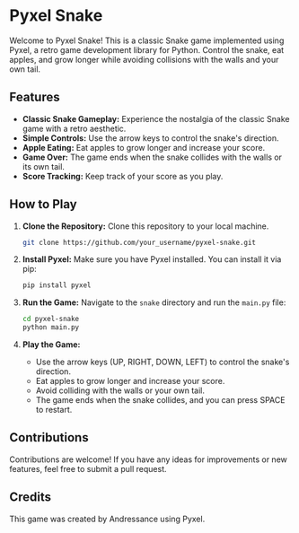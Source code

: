 # Pyxel Snake

Welcome to Pyxel Snake! This is a classic Snake game implemented using Pyxel, a retro game development library for Python. Control the snake, eat apples, and grow longer while avoiding collisions with the walls and your own tail.

## Features

- **Classic Snake Gameplay:** Experience the nostalgia of the classic Snake game with a retro aesthetic.
- **Simple Controls:** Use the arrow keys to control the snake's direction.
- **Apple Eating:** Eat apples to grow longer and increase your score.
- **Game Over:** The game ends when the snake collides with the walls or its own tail.
- **Score Tracking:** Keep track of your score as you play.

## How to Play

1. **Clone the Repository:** Clone this repository to your local machine.

   ```bash
   git clone https://github.com/your_username/pyxel-snake.git
   ```

3. **Install Pyxel:** Make sure you have Pyxel installed. You can install it via pip:

   ```bash
   pip install pyxel
   ```

5. **Run the Game:** Navigate to the `snake` directory and run the `main.py` file:

   ```bash
   cd pyxel-snake
   python main.py
   ```

7. **Play the Game:**
   - Use the arrow keys (UP, RIGHT, DOWN, LEFT) to control the snake's direction.
   - Eat apples to grow longer and increase your score.
   - Avoid colliding with the walls or your own tail.
   - The game ends when the snake collides, and you can press SPACE to restart.

## Contributions

Contributions are welcome! If you have any ideas for improvements or new features, feel free to submit a pull request.

## Credits

This game was created by Andressance using Pyxel.
